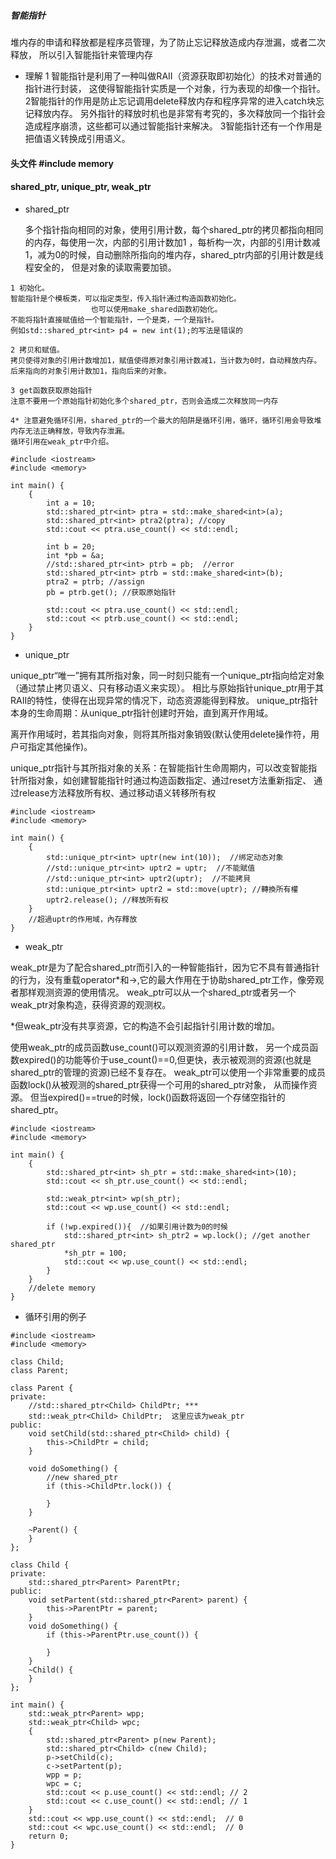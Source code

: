  ##### 智能指针 
堆内存的申请和释放都是程序员管理，为了防止忘记释放造成内存泄漏，或者二次释放，
所以引入智能指针来管理内存

+ 理解
1  智能指针是利用了一种叫做RAII（资源获取即初始化）的技术对普通的指针进行封装，
这使得智能指针实质是一个对象，行为表现的却像一个指针。
2智能指针的作用是防止忘记调用delete释放内存和程序异常的进入catch块忘记释放内存。
另外指针的释放时机也是非常有考究的，多次释放同一个指针会造成程序崩溃，这些都可以通过智能指针来解决。
3智能指针还有一个作用是把值语义转换成引用语义。

#### 头文件 #include memory 
#### shared_ptr, unique_ptr, weak_ptr

+ shared_ptr  

  多个指针指向相同的对象，使用引用计数，每个shared_ptr的拷贝都指向相同的内存，每使用一次，内部的引用计数加1
  ，每析构一次，内部的引用计数减1，减为0的时候，自动删除所指向的堆内存，shared_ptr内部的引用计数是线程安全的，
  但是对象的读取需要加锁。
```
1 初始化。
智能指针是个模板类，可以指定类型，传入指针通过构造函数初始化。
                  也可以使用make_shared函数初始化。
不能将指针直接赋值给一个智能指针，一个是类，一个是指针。
例如std::shared_ptr<int> p4 = new int(1);的写法是错误的

2 拷贝和赋值。
拷贝使得对象的引用计数增加1，赋值使得原对象引用计数减1，当计数为0时，自动释放内存。
后来指向的对象引用计数加1，指向后来的对象。

3 get函数获取原始指针
注意不要用一个原始指针初始化多个shared_ptr，否则会造成二次释放同一内存

4* 注意避免循环引用，shared_ptr的一个最大的陷阱是循环引用，循环，循环引用会导致堆内存无法正确释放，导致内存泄漏。
循环引用在weak_ptr中介绍。
```
```
#include <iostream>
#include <memory>

int main() {
	{
		int a = 10;
		std::shared_ptr<int> ptra = std::make_shared<int>(a);
		std::shared_ptr<int> ptra2(ptra); //copy
		std::cout << ptra.use_count() << std::endl;

		int b = 20;
		int *pb = &a;
		//std::shared_ptr<int> ptrb = pb;  //error
		std::shared_ptr<int> ptrb = std::make_shared<int>(b);
	    ptra2 = ptrb; //assign
		pb = ptrb.get(); //获取原始指针

		std::cout << ptra.use_count() << std::endl;
		std::cout << ptrb.use_count() << std::endl;
	}
}
```
+ unique_ptr  

unique_ptr“唯一”拥有其所指对象，同一时刻只能有一个unique_ptr指向给定对象（通过禁止拷贝语义、只有移动语义来实现）。
相比与原始指针unique_ptr用于其RAII的特性，使得在出现异常的情况下，动态资源能得到释放。
unique_ptr指针本身的生命周期：从unique_ptr指针创建时开始，直到离开作用域。

离开作用域时，若其指向对象，则将其所指对象销毁(默认使用delete操作符，用户可指定其他操作)。

unique_ptr指针与其所指对象的关系：在智能指针生命周期内，可以改变智能指针所指对象，如创建智能指针时通过构造函数指定、通过reset方法重新指定、
通过release方法释放所有权、通过移动语义转移所有权
```
#include <iostream>
#include <memory>

int main() {
	{
		std::unique_ptr<int> uptr(new int(10));  //绑定动态对象
		//std::unique_ptr<int> uptr2 = uptr;  //不能賦值
		//std::unique_ptr<int> uptr2(uptr);  //不能拷貝
		std::unique_ptr<int> uptr2 = std::move(uptr); //轉換所有權
		uptr2.release(); //释放所有权
	}
	//超過uptr的作用域，內存釋放
}
```
+ weak_ptr  

weak_ptr是为了配合shared_ptr而引入的一种智能指针，因为它不具有普通指针的行为，没有重载operator*和->,它的最大作用在于协助shared_ptr工作，像旁观者那样观测资源的使用情况。
weak_ptr可以从一个shared_ptr或者另一个weak_ptr对象构造，获得资源的观测权。

*但weak_ptr没有共享资源，它的构造不会引起指针引用计数的增加。

使用weak_ptr的成员函数use_count()可以观测资源的引用计数，
另一个成员函数expired()的功能等价于use_count()==0,但更快，表示被观测的资源(也就是shared_ptr的管理的资源)已经不复存在。
weak_ptr可以使用一个非常重要的成员函数lock()从被观测的shared_ptr获得一个可用的shared_ptr对象， 从而操作资源。
但当expired()==true的时候，lock()函数将返回一个存储空指针的shared_ptr。
```
#include <iostream>
#include <memory>

int main() {
	{
		std::shared_ptr<int> sh_ptr = std::make_shared<int>(10);
		std::cout << sh_ptr.use_count() << std::endl;

		std::weak_ptr<int> wp(sh_ptr);
		std::cout << wp.use_count() << std::endl;

		if (!wp.expired()){  //如果引用计数为0的时候
			std::shared_ptr<int> sh_ptr2 = wp.lock(); //get another shared_ptr
			*sh_ptr = 100;
			std::cout << wp.use_count() << std::endl;
		}
	}
	//delete memory
}
```
+ 循环引用的例子
```
#include <iostream>
#include <memory>

class Child;
class Parent;

class Parent {
private:
    //std::shared_ptr<Child> ChildPtr; *** 
    std::weak_ptr<Child> ChildPtr;  这里应该为weak_ptr
public:
    void setChild(std::shared_ptr<Child> child) {
        this->ChildPtr = child;
    }

    void doSomething() {
        //new shared_ptr
        if (this->ChildPtr.lock()) {

        }
    }

    ~Parent() {
    }
};

class Child {
private:
    std::shared_ptr<Parent> ParentPtr;
public:
    void setPartent(std::shared_ptr<Parent> parent) {
        this->ParentPtr = parent;
    }
    void doSomething() {
        if (this->ParentPtr.use_count()) {

        }
    }
    ~Child() {
    }
};

int main() {
    std::weak_ptr<Parent> wpp;
    std::weak_ptr<Child> wpc;
    {
        std::shared_ptr<Parent> p(new Parent);
        std::shared_ptr<Child> c(new Child);
        p->setChild(c);
        c->setPartent(p);
        wpp = p;
        wpc = c;
        std::cout << p.use_count() << std::endl; // 2
        std::cout << c.use_count() << std::endl; // 1
    }
    std::cout << wpp.use_count() << std::endl;  // 0
    std::cout << wpc.use_count() << std::endl;  // 0
    return 0;
}
```
